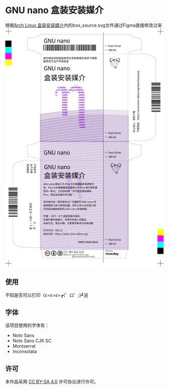 # GNU nano 盒装安装媒介

根据[Arch Linux 盒装安装媒介](https://github.com/Isoheptane/arch-media-box)内的box_source.svg文件通过Figma直接修改过来
![GNU nano 盒装安装媒介](GNUnano-media-box.svg "GNUnano-media-box")
## 使用
不知是否可以打印（ε=ε=ε=┏(゜ロ゜;)┛逃
## 字体
该项目使用的字体有：
- Noto Sans
- Noto Sans CJK SC
- Montserrat
- Inconsolata

## 许可
本作品采用 [CC BY-SA 4.0](https://creativecommons.org/licenses/by-sa/4.0/) 许可协议进行许可。 